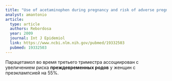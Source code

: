 ```yaml
---
title: "Use of acetaminophen during pregnancy and risk of adverse pregnancy outcomes"
analyst: amantonio
article:
  type: article
  authors: Rebordosa
  year: 2009
  journal: Int J Epidemiol
  link: https://www.ncbi.nlm.nih.gov/pubmed/19332503
  pubmed: 19332503
---
```


Парацетамол во время третьего триместра ассоциирован с увеличением риска **преждевременных родов** у женщин с преэклампсией на 55%.
